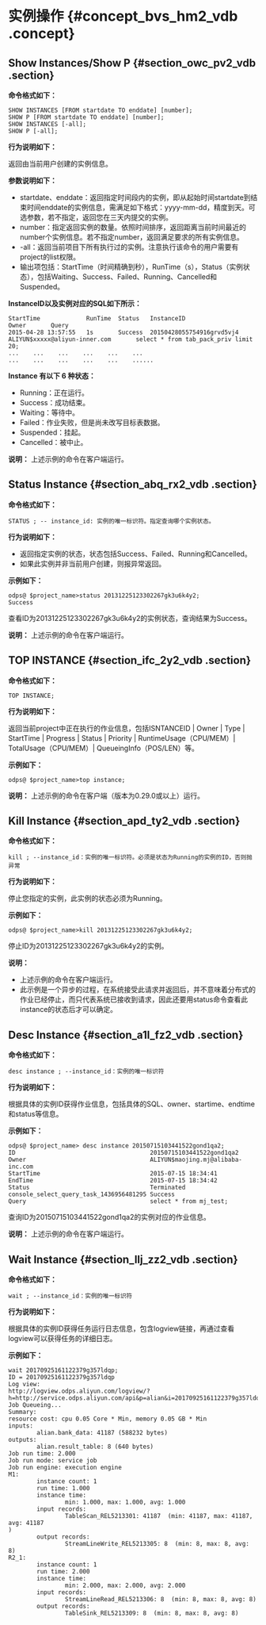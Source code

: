 # 实例操作 {#concept_bvs_hm2_vdb .concept}

## Show Instances/Show P {#section_owc_pv2_vdb .section}

**命令格式如下：**

```
SHOW INSTANCES [FROM startdate TO enddate] [number];
SHOW P [FROM startdate TO enddate] [number];
SHOW INSTANCES [-all];
SHOW P [-all];
```

**行为说明如下：**

返回由当前用户创建的实例信息。

**参数说明如下：**

-   startdate、enddate：返回指定时间段内的实例，即从起始时间startdate到结束时间enddate的实例信息，需满足如下格式：yyyy-mm-dd，精度到天。可选参数，若不指定，返回您在三天内提交的实例。
-   number：指定返回实例的数量。依照时间排序，返回距离当前时间最近的number个实例信息。若不指定number，返回满足要求的所有实例信息。
-   -all：返回当前项目下所有执行过的实例。注意执行该命令的用户需要有project的list权限。
-   输出项包括：StartTime（时间精确到秒），RunTime（s），Status（实例状态），包括Waiting、Success、Failed、Running、Cancelled和Suspended。

**InstanceID以及实例对应的SQL如下所示：**

```
StartTime             RunTime  Status   InstanceID                    Owner       Query
2015-04-28 13:57:55   1s       Success  20150428055754916grvd5vj4    ALIYUN$xxxxx@aliyun-inner.com       select * from tab_pack_priv limit 20;
...    ...    ...    ...    ...    ...
...    ...    ...    ...    ...    ......
```

**Instance 有以下 6 种状态：**

-   Running：正在运行。
-   Success：成功结束。
-   Waiting：等待中。
-   Failed：作业失败，但是尚未改写目标表数据。
-   Suspended：挂起。
-   Cancelled：被中止。

**说明：** 上述示例的命令在客户端运行。

## Status Instance {#section_abq_rx2_vdb .section}

**命令格式如下：**

```
STATUS ; -- instance_id: 实例的唯一标识符。指定查询哪个实例状态。
```

**行为说明如下：**

-   返回指定实例的状态，状态包括Success、Failed、Running和Cancelled。
-   如果此实例并非当前用户创建，则报异常返回。

**示例如下：**

```
odps@ $project_name>status 20131225123302267gk3u6k4y2;
Success
```

查看ID为20131225123302267gk3u6k4y2的实例状态，查询结果为Success。

**说明：** 上述示例的命令在客户端运行。

## TOP INSTANCE {#section_ifc_2y2_vdb .section}

**命令格式如下：**

```
TOP INSTANCE;
```

**行为说明如下：**

返回当前project中正在执行的作业信息，包括ISNTANCEID | Owner | Type | StartTime | Progress | Status | Priority | RuntimeUsage（CPU/MEM）| TotalUsage（CPU/MEM）| QueueingInfo（POS/LEN）等。

**示例如下：**

```
odps@ $project_name>top instance;
```

**说明：** 上述示例的命令在客户端（版本为0.29.0或以上）运行。

## Kill Instance {#section_apd_ty2_vdb .section}

**命令格式如下：**

```
kill ; --instance_id：实例的唯一标识符。必须是状态为Running的实例的ID，否则抛异常
```

**行为说明如下：**

停止您指定的实例，此实例的状态必须为Running。

**示例如下：**

```
odps@ $project_name>kill 20131225123302267gk3u6k4y2;
```

停止ID为20131225123302267gk3u6k4y2的实例。

**说明：** 

-   上述示例的命令在客户端运行。
-   此示例是一个异步的过程，在系统接受此请求并返回后，并不意味着分布式的作业已经停止，而只代表系统已接收到请求，因此还要用status命令查看此instance的状态后才可以确定。

## Desc Instance {#section_a1l_fz2_vdb .section}

**命令格式如下：**

```
desc instance ; --instance_id：实例的唯一标识符
```

**行为说明如下：**

根据具体的实例ID获得作业信息，包括具体的SQL、owner、startime、endtime和status等信息。

**示例如下：**

```
odps@ $project_name> desc instance 20150715103441522gond1qa2;
ID                                      20150715103441522gond1qa2
Owner                                   ALIYUN$maojing.mj@alibaba-inc.com
StartTime                               2015-07-15 18:34:41
EndTime                                 2015-07-15 18:34:42
Status                                  Terminated
console_select_query_task_1436956481295 Success
Query                                   select * from mj_test;
```

查询ID为20150715103441522gond1qa2的实例对应的作业信息。

**说明：** 上述示例的命令在客户端运行。

## Wait Instance {#section_llj_zz2_vdb .section}

**命令格式如下：**

```
wait ; --instance_id：实例的唯一标识符
```

**行为说明如下：**

根据具体的实例ID获得任务运行日志信息，包含logview链接，再通过查看logview可以获得任务的详细日志。

**示例如下：**

```
wait 20170925161122379g357ldqp;
ID = 20170925161122379g357ldqp
Log view:
http://logview.odps.aliyun.com/logview/?h=http://service.odps.aliyun.com/api&p=alian&i=20170925161122379g357ldqp&token=WnlzSGMwZG5vMUZxMGFTWk5hUElwYm1jb21VPSxPRFBTX09CTzoxMzI5MzgzMDA0NTQwNjUxLDE1MDcxOTE0MDYseyJTdGF0ZW1lbnQiOlt7IkFjdGlvbiI6WyJvZHBzOlJlYWQiXSwiRWZmZWN0IjoiQWxsb3ciLCJSZXNvdXJjZSI6WyJhY3M6b2RwczoqOnByb2plY3RzL2FsaWFuL2luc3RhbmNlcy8yMDE3MDkyNTE2MTEyMjM3OWczNTdsZHFwIl19XSwiVmVyc2lvbiI6IjEifQ==
Job Queueing...
Summary:
resource cost: cpu 0.05 Core * Min, memory 0.05 GB * Min
inputs:
        alian.bank_data: 41187 (588232 bytes)
outputs:
        alian.result_table: 8 (640 bytes)
Job run time: 2.000
Job run mode: service job
Job run engine: execution engine
M1:
        instance count: 1
        run time: 1.000
        instance time:
                min: 1.000, max: 1.000, avg: 1.000
        input records:
                TableScan_REL5213301: 41187  (min: 41187, max: 41187, avg: 41187
)
        output records:
                StreamLineWrite_REL5213305: 8  (min: 8, max: 8, avg: 8)
R2_1:
        instance count: 1
        run time: 2.000
        instance time:
                min: 2.000, max: 2.000, avg: 2.000
        input records:
                StreamLineRead_REL5213306: 8  (min: 8, max: 8, avg: 8)
        output records:
                TableSink_REL5213309: 8  (min: 8, max: 8, avg: 8)
```

